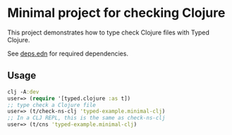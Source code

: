 # Minimal project for checking Clojure

This project demonstrates how to type check Clojure files with Typed Clojure.

See [deps.edn](deps.edn) for required dependencies.

## Usage

```clojure
clj -A:dev
user=> (require '[typed.clojure :as t])
;; type check a Clojure file
user=> (t/check-ns-clj 'typed-example.minimal-clj)
;; In a CLJ REPL, this is the same as check-ns-clj
user=> (t/cns 'typed-example.minimal-clj)
```
